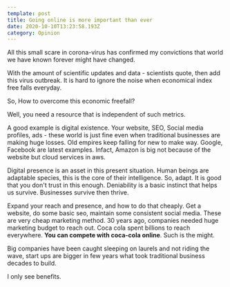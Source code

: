 ```yaml
---
template: post
title: Going online is more important than ever
date: 2020-10-10T13:23:58.193Z
category: Opinion
---
```

All this small scare in corona-virus has confirmed my convictions that world we have known forever might have changed.

With the amount of scientific updates and data - scientists quote, then add this virus outbreak. It is hard to ignore the noise when economical index free falls everyday.

So, How to overcome this economic freefall?

Well, you need a resource that is independent of such metrics.

A good example is digital existence. Your website, SEO, Social media profiles, ads - these world is just fine even when traditional businesses are making huge losses. Old empires keep falling for new to make way. Google, Facebook are latest examples. Infact, Amazon is big not because of the website but cloud services in aws.

Digital presence is an asset in this present situation. Human beings are adaptable species, this is the core of their intelligence. So, adapt. It is good that you don't trust in this enough. Deniability is a basic instinct that helps us survive. Businesses survive then thrive.

Expand your reach and presence, and how to do that cheaply. Get a website, do some basic seo, maintain some consistent social media. These are very cheap marketing method. 30 years ago, companies needed huge marketing budget to reach out. Coca cola spent billions to reach everywhere. **You can compete with coca-cola online**. Such is the might.

Big companies have been caught sleeping on laurels and not riding the wave, start ups are bigger in few years what took traditional business decades to build.

I only see benefits.